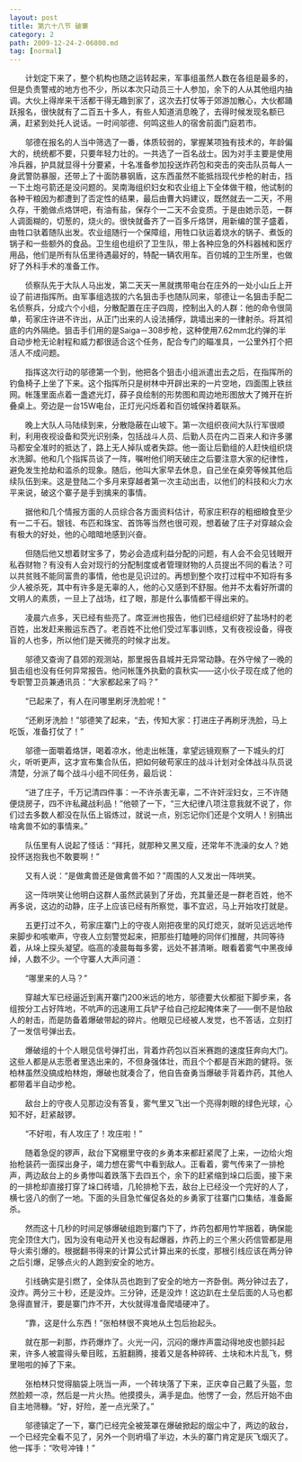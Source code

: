 ```yaml
---
layout: post
title: 第六十八节 破寨
category: 2
path: 2009-12-24-2-06800.md
tag: [normal]
---
```


　　计划定下来了，整个机构也随之运转起来，军事组虽然人数在各组是最多的，但是负责警戒的地方也不少，所以本次只动员三十人参加，余下的人从其他组内抽调。大伙上得岸来干活都干得无趣到家了，这次去打仗等于郊游加散心，大伙都踊跃报名，很快就有了二百五十多人，有些人知道消息晚了，去得时候发现名额已满，赶紧到处托人说话。一时间邬德、何鸣这些人的宿舍前面门庭若市。

　　邬德在报名的人当中筛选了一番，体质较弱的，掌握某项独有技术的，年龄偏大的，统统都不要，只要年轻力壮的。一共选了一百名战士。因为对手主要是使用冷兵器，护具就显得十分要紧，十名准备参加投送炸药包和突击的突击队员每人一身武警防暴服，还带上了十面防暴钢盾，这东西虽然不能抵挡现代步枪的射击，挡一下土炮弓箭还是没问题的。吴南海组织妇女和农业组上下全体做干粮，他试制的各种干粮因为都遭到了否定性的结果，最后由曹大妈建议，既然就去一二天，不用久存，干脆做点烙饼吧，有油有盐，保存个一二天不会变质。于是由她示范，一群人调面糊的，切葱的，烧火的。很快就备齐了一百多斤烙饼，用新编的筐子盛着，由牲口驮着随队出发。农业组随行一个保障组，用牲口驮运着烧水的锅子、煮饭的锅子和一些额外的食品。卫生组也组织了卫生队，带上各种应急的外科器械和医疗用品，他们是所有队伍里待遇最好的，特配一辆农用车。百仞城的卫生所里，也做好了外科手术的准备工作。

　　侦察队先于大队人马出发，第二天天一黑就携带电台在庄外的一处小山丘上开设了前进指挥所。由军事组选拔的六名狙击手也随队同来，邬德让一名狙击手配二名侦察兵，分成六个小组，分散配置在庄子四周，控制出入的人群：他的命令很简单，苟家庄许进不许出，从正门出来的人设法捕俘，跳墙出来的一律射杀。将其彻底的内外隔绝。狙击手们用的是Saiga－308步枪，这种使用7.62mm北约弹的半自动步枪无论射程和威力都很适合这个任务，配合专门的瞄准具，一公里外打个把活人不成问题。

　　指挥这次行动的邬德第一个到，他把各个狙击小组派遣出去之后，在指挥所的钓鱼椅子上坐了下来。这个指挥所只是树林中开辟出来的一片空地，四面围上铁丝网。帐篷里面点着一盏遮光灯，薛子良绘制的形势图和周边地形图放大了摊开在折叠桌上。旁边是一台15W电台，正灯光闪烁着和百仞城保持着联系。

　　晚上大队人马陆续到来，分散隐蔽在山坡下。第一次组织夜间大队行军很顺利，利用夜视设备和荧光识别条，包括战斗人员、后勤人员在内二百来人和许多骡马都安全准时的抵达了，路上无人掉队或者失踪。他一面让后勤组的人赶快组织烧水洗脚。他和几个指挥员谈了一阵，嘱咐他们明天破庄之后要注意大家的纪律性，避免发生抢劫和滥杀的现象。随后，他叫大家早去休息，自己坐在桌旁等候其他后续队伍到来。这是登陆二个多月来穿越者第一次主动出击，以他们的科技和火力水平来说，破这个寨子是手到擒来的事情。

　　据他和几个情报方面的人员综合各方面资料估计，苟家庄积存的粗细粮食至少有一二千石。银钱、布匹和珠宝、首饰等当然也很可观，想着破了庄子对穿越众会有极大的好处，他的心暗暗地感到兴奋。

　　但随后他又想着财宝多了，势必会造成利益分配的问题，有人会不会见钱眼开私吞财物？有没有人会对现行的分配制度或者管理财物的人员提出不同的看法？可以共贫贱不能同富贵的事情，他也是见识过的。再想到整个攻打过程中不知将有多少人被杀死，其中有许多是无辜的人，他的心又感到不舒服。他并不太看好所谓的文明人的素质，一旦上了战场，红了眼，那是什么事情都干得出来的。

　　凌晨六点多，天已经有些亮了。席亚洲也报告，他们已经组织好了盐场村的老百姓，出发赶来搬运东西了。老百姓不比他们受过军事训练，又有夜视设备，得夜盲的人也多，所以他们是天微亮的时候才出发。

　　邬德又查询了县郊的观测站，那里报告县城并无异常动静。在外守候了一晚的狙击组也没有任何异常报告。他问帐篷外执勤的袁秋实——这小伙子现在成了他的专职警卫员兼通讯员：“大家都起来了吗？”

　　“已起来了，有人在问哪里刷牙洗脸呢！”

　　“还刷牙洗脸！”邬德笑了起来，“去，传知大家：打进庄子再刷牙洗脸，马上吃饭，准备打仗了！”

　　邬德一面嚼着烙饼，喝着凉水，他走出帐篷，拿望远镜观察了一下城头的灯火，听听更声，这才宣布集合队伍，把如何破苟家庄的战斗计划对全体战斗队员说清楚，分派了每个战斗小组不同任务，最后说：

　　“进了庄子，千万记清四件事：一不许杀害无辜，二不许奸淫妇女，三不许随便烧房子，四不许私藏战利品！”他顿了一下，“三大纪律八项注意我就不说了，你们过去多数人都没在队伍上锻炼过，就说一点，别忘记你们还是个文明人！别搞出啥禽兽不如的事情来。”

　　队伍里有人说起了怪话：“拜托，就那种又黑又瘦，还常年不洗澡的女人？她投怀送抱我也不敢要啊！”

　　又有人说：“是做禽兽还是做禽兽不如？”周围的人又发出一阵哄笑。

　　这一阵哄笑让他明白这群人虽然武装到了牙齿，充其量还是一群老百姓，他不再多说，这边的动静，庄子上应该已经有所察觉，事不宜迟，马上开始攻打就是。

　　五更打过不久，苟家庄寨门上的守夜人刚把夜里的风灯熄灭，就听见远远地传来脚步和咳嗽声，守夜人立刻警觉起来，把那些打瞌睡的同伴们推醒，共同等待着，从垛上探头凝望。临高的凌晨每每多雾，远处不甚清晰。眼看着雾气中黑夜绰绰，人数不少。一个守寨人大声问道：

　　“哪里来的人马？”

　　穿越大军已经逼近到离开寨门200米远的地方，邬德要大伙都挺下脚步来，各组按分工占好阵地，不吭声的迅速用工兵铲子给自己挖起掩体来了——倒不是怕敌人的射击，而是防备着爆破带起的碎片。他眼见已经被人发觉，也不答话，立刻打了一发信号弹出去。

　　爆破组的十个人眼见信号弹打出，背着炸药包以百米赛跑的速度狂奔向大门。这些人都是从志愿者里选出来的，不但身强体壮，而且个个都是百米跑的健将。张柏林虽然没搞成柏林炮，爆破也就凑合了，他自告奋勇当爆破手背着炸药，其他人都带着半自动步枪。

　　敌台上的守夜人见那边没有答复，雾气里又飞出一个亮得刺眼的绿色光球，心知不好，赶紧敲锣。

　　“不好啦，有人攻庄了！攻庄啦！”

　　随着急促的锣声，敌台下窝棚里守夜的乡勇本来都赶紧爬了上来，一边给火炮抬枪装药一面探出身子，竭力想在雾气中看到敌人。正看着，雾气传来了一排枪声，两边敌台上的乡勇惨叫着跌落下去四五个，余下的赶紧缩到垛口后面，接下来的一排枪却直接打穿了垛口砖墙，几轮排枪下去，敌台上已经没一个完好的人了，横七竖八的倒了一地。下面的头目急忙催促各处的乡勇家丁往寨门口集结，准备厮杀。

　　然而这十几秒的时间足够爆破组跑到寨门下了，炸药包都用竹竿捆着，确保能完全顶住大门，因为没有电动开关也没有起爆器，炸药上的三个黑火药信管都是用导火索引爆的。根据翻书得来的计算公式计算出来的长度，那根引线应该在两分钟之后引爆，足够点火的人跑到安全的地方。

　　引线确实是引燃了，全体队员也跑到了安全的地方一齐卧倒。两分钟过去了，没炸。两分三十秒，还是没炸。三分钟，还是没炸！这边趴在土垒后面的人马也都急得直冒汗，要是寨门炸不开，大伙就得准备爬墙硬冲了。

　　“靠，这是什么东西！”张柏林很不爽地从土包后抬起头。

　　就在那一刹那，炸药爆炸了。火光一闪，沉闷的爆炸声震动得地皮也颤抖起来，许多人被震得头晕目眩，五脏翻腾，接着又是各种碎砖、土块和木片乱飞，劈里啪啦的掉了下来。

　　张柏林只觉得脑袋上咣当一声，一个砖块落了下来，正庆幸自己戴了头盔，忽然脸颊一凉，然后是一片火热。他摸摸头，满手是血。他愣了一会，然后开始不由自主地筛糠。“好，好险，差一点光荣了。”

　　邬德镇定了一下，寨门已经完全被笼罩在爆破掀起的烟尘中了，两边的敌台，一个已经完全看不见了，另外一个则坍塌了半边，木头的寨门肯定是灰飞烟灭了。他一挥手：“吹号冲锋！”
